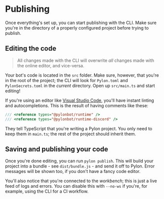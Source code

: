 # Publishing

Once everything's set up, you can start publishing with the CLI. Make sure you're in the directory of a properly configured project before trying to publish.

## Editing the code

> All changes made with the CLI will overwrite _all_ changes made with the online editor, and vice-versa.

Your bot's code is located in the `src` folder. Make sure, however, that you're in the root of the project; the CLI will look for `Pylon.toml` and `PylonSecrets.toml` in the _current_ directory. Open up `src/main.ts` and start editing!

If you're using an editor like [Visual Studio Code](https://code.visualstudio.com), you'll have instant linting and autocompletions. This is the result of having comments like these:

```ts
/// <reference types="@pylonbot/runtime" />
/// <reference types="@pylonbot/runtime-discord" />
```

They tell TypeScript that you're writing a Pylon project. You only need to keep them in `main.ts`; the rest of the project should inherit them.

## Saving and publishing your code

Once you're done editing, you can run `pylon publish`. This will build your project into a bundle - see `dist/bundle.js` - and send it off to Pylon. Error messages will be shown too, if you don't have a fancy code editor.

You'll also notice that you're connected to the _workbench_; this is just a live feed of logs and errors. You can disable this with `--no-ws` if you're, for example, using the CLI for a CI workflow.
